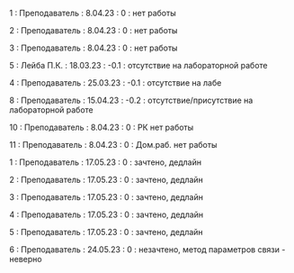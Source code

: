 1 : Преподаватель : 8.04.23 : 0 : нет работы

2 : Преподаватель : 8.04.23 : 0 : нет работы

3 : Преподаватель : 8.04.23 : 0 : нет работы

5 : Лейба П.К. : 18.03.23 : -0.1 : отсутствие на лабораторной работе

4 : Преподаватель : 25.03.23 : -0.1 : отсутствие на лабе

8 : Преподаватель : 15.04.23 : -0.2 : отсутствие/присутствие на лабораторной работе

10 : Преподаватель : 8.04.23 : 0 : РК нет работы

11 : Преподаватель : 8.04.23 : 0 : Дом.раб. нет работы

1 : Преподаватель : 17.05.23 : 0 : зачтено, дедлайн

2 : Преподаватель : 17.05.23 : 0 : зачтено, дедлайн

3 : Преподаватель : 17.05.23 : 0 : зачтено, дедлайн

4 : Преподаватель : 17.05.23 : 0 : зачтено, дедлайн

5 : Преподаватель : 17.05.23 : 0 : зачтено, дедлайн

6 : Преподаватель : 24.05.23 : 0 : незачтено, метод параметров связи - неверно
